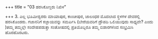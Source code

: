 +++
title = "03 ಹರಸಿಕೊಣ್ಡರು ನಿಖಿಳ"

+++
3. ಎಲ್ಲ ಭೂಮೀಶ್ವರರು ಮಾಯಾಪುರ, ಕಾಂಚೀಪುರ, ಜಾಲಂಧರ ಮೊದಲಾದ ಸ್ಥಳಗಳ ದೇವರಲ್ಲಿ ಹರಸಿಕೊಂಡರು. ಗಜಾನನಿಗೆ ಕಜ್ಜಾಯವನ್ನು ಸಮರ್ಪಿಸಿ (ಬೇರೆಯವರಿಗೆ ದ್ರೌಪದಿ ಒಲಿಯುವುದು ಸಾಧ್ಯವೇ? ಎಂದು )ತಮ್ಮ ತಮ್ಮಲ್ಲೇ ಸಂದೇಹಪಡುತ್ತಾ ಸಂತೋಷದಲ್ಲಿ ಪ್ರತಿಯೊಬ್ಬರೂ ತಮ್ಮ ಬಿಡಾರಗಳಿಂದ ಸಂಭ್ರಮಿಸಿ ಹೊರಹೊರಟರು.